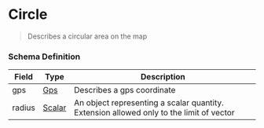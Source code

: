 Circle
===
>Describes a circular area on the map

### Schema Definition

|**Field**|**Type**|**Description**|
|---------|--------|---------------|
|gps|[Gps](/Core/Latest/02_Schemas/gps)|Describes a gps coordinate
|radius|[Scalar](/Core/Latest/02_Schemas/scalar)|An object representing a scalar quantity. Extension allowed only to the limit of vector
